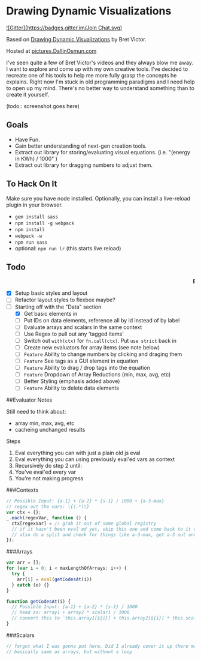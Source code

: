 # Drawing Dynamic Visualizations
[![Gitter](https://badges.gitter.im/Join Chat.svg)](https://gitter.im/numso/pictures?utm_source=badge&utm_medium=badge&utm_campaign=pr-badge&utm_content=badge)

Based on [Drawing Dynamic Visualizations](http://vimeo.com/66085662) by Bret Victor.

Hosted at [pictures.DallinOsmun.com](http://pictures.dallinosmun.com)

I've seen quite a few of Bret Victor's videos and they always blow me away. I want to explore and come up with my own creative tools. I've decided to recreate one of his tools to help me more fully grasp the concepts he explains. Right now I'm stuck in old programming paradigms and I need help to open up my mind. There's no better way to understand something than to create it yourself.

(todo:: screenshot goes here)

## Goals

 - Have Fun.
 - Gain better understanding of next-gen creation tools.
 - Extract out library for storing/evaluating visual equations. (i.e. "(energy in KWh) / 1000" )
 - Extract out library for dragging numbers to adjust them.

## To Hack On It

Make sure you have node installed. Optionally, you can install a live-reload plugin in your browser.

 - `gem install sass`
 - `npm install -g webpack`
 - `npm install`
 - `webpack -w`
 - `npm run sass`
 - optional: `npm run lr` (this starts live reload)

## Todo

<marquee>**BETTER STYLING FOR DATA SECTION!!!**</marquee>

 - [x] Setup basic styles and layout
 - [ ] Refactor layout styles to flexbox maybe?
 - [ ] Starting off with the "Data" section
   - [x] Get basic elements in
   - [ ] Put IDs on data elements, reference all by id instead of by label
   - [ ] Evaluate arrays and scalars in the same context
   - [ ] Use Regex to pull out any 'tagged items'
   - [ ] Switch out `with(ctx)` for `fn.call(ctx)`. Put `use strict` back in
   - [ ] Create new evaluators for array items (see note below)
   - [ ] `Feature` Ability to change numbers by clicking and draging them
   - [ ] `Feature` See tags as a GUI element in equation
   - [ ] `Feature` Ability to drag / drop tags into the equation
   - [ ] `Feature` Dropdown of Array Reductions (min, max, avg, etc)
   - [ ] Better Styling (emphasis added above)
   - [ ] `Feature` Ability to delete data elements

##Evaluator Notes

Still need to think about:
 - array min, max, avg, etc
 - cacheing unchanged results

Steps
 1. Eval everything you can with just a plain old js eval
 2. Eval everything you can using previously eval'ed vars as context
 3. Recursively do step 2 until:
   1. You've eval'ed every var
   2. You're not making progress

###Contexts

```javascript
// Possible Input: {a-1} + {a-2} * {s-1} / 1000 + {a-3-max}
// regex out the vars: \{(.*)\}
var ctx = {};
_.each(regexVar, function () {
  ctx[regexVar] = // grab it out of some global registry
  // if it hasn't been eval'ed yet, skip this one and come back to it on the next iteration
  // also do a split and check for things like a-3-max, get a-3 out and run max on it to get val.
});
```

###Arrays

```javascript
var arr = [];
for (var i = 0; i < maxLengthOfArrays; i++) {
  try {
    arr[i] = eval(getCodesAt(i))
  } catch (e) {}
}

function getCodesAt(i) {
  // Possible Input: {a-1} + {a-2} * {s-1} / 1000
  // Read as: array1 + array2 * scalar1 / 1000
  // convert this to `this.array1[${i}] + this.array2[${i}] * this.scalar1 / 1000`
}
```

###Scalars

```javascript
// forgot what I was gonna put here. Did I already cover it up there maybe?
// basically same as arrays, but without a loop
```
